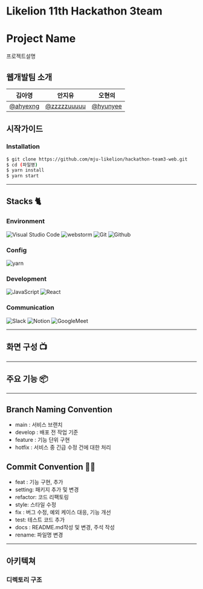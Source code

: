 # Likelion 11th Hackathon 3team
# Project Name
프로젝트설명

## 웹개발팀 소개

|      김아영       |          안지유         |       오현의         |                                                                                                               
| :------------------------------------------------------------------------------: | :---------------------------------------------------------------------------------------------------------------------------------------------------: | :---------------------------------------------------------------------------------------------------------------------------------------------------------------------------------------------------: | 
|   [@ahyexng](https://github.com/ahyexng)   |    [@zzzzzuuuuu](https://github.com/zzzzzuuuuu)  | [@hyunyee](https://github.com/hyunyeee)  |

## 시작가이드
### Installation
``` bash
$ git clone https://github.com/mju-likelion/hackathon-team3-web.git
$ cd (파일명)
$ yarn install 
$ yarn start
```

---
## Stacks 🐈

### Environment
![Visual Studio Code](https://img.shields.io/badge/Visual%20Studio%20Code-007ACC?style=for-the-badge&logo=Visual%20Studio%20Code&logoColor=white)
![webstorm](https://img.shields.io/badge/webstorm-0071C5?style=for-the-badge&logo=webstorm&logoColor=white)
![Git](https://img.shields.io/badge/Git-F05032?style=for-the-badge&logo=Git&logoColor=white)
![Github](https://img.shields.io/badge/GitHub-181717?style=for-the-badge&logo=GitHub&logoColor=white)             

### Config
![yarn](https://img.shields.io/badge/yarn-2C8EBB?style=for-the-badge&logo=yarn&logoColor=white)        
### Development
![JavaScript](https://img.shields.io/badge/JavaScript-F7DF1E?style=for-the-badge&logo=Javascript&logoColor=white)
![React](https://img.shields.io/badge/React-20232A?style=for-the-badge&logo=react&logoColor=61DAFB)

### Communication
![Slack](https://img.shields.io/badge/Slack-4A154B?style=for-the-badge&logo=Slack&logoColor=white)
![Notion](https://img.shields.io/badge/Notion-000000?style=for-the-badge&logo=Notion&logoColor=white)
![GoogleMeet](https://img.shields.io/badge/GoogleMeet-00897B?style=for-the-badge&logo=Google%20Meet&logoColor=white)

---
## 화면 구성 📺

---
## 주요 기능 📦

---
## Branch Naming Convention
- main : 서비스 브랜치
- develop : 배포 전 작업 기준
- feature : 기능 단위 구현
- hotfix : 서비스 중 긴급 수정 건에 대한 처리
  
## Commit Convention 🤝🏻
- feat : 기능 구현, 추가
- setting: 패키지 추가 및 변경
- refactor: 코드 리팩토링
- style: 스타일 수정
- fix : 버그 수정, 예외 케이스 대응, 기능 개선
- test: 테스트 코드 추가
- docs : README.md작성 및 변경, 주석 작성
- rename: 파일명 변경

---
## 아키텍쳐

### 디렉토리 구조
